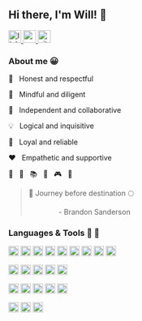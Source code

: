 
## Hi there, I'm Will! 👋

<a href='https://www.linkedin.com/in/wdchang/' >
  <img src='https://img.shields.io/badge/wdchang86-0077B5?logo=linkedin&logoColor=white' alt='linkedin' height='25px' /> 
</a>
<a href='mailto: wdchang86@gmail.com' >
  <img src='https://img.shields.io/badge/wdchang86-D14836?logo=gmail&logoColor=white' alt='gmail' height='25px'/> 
</a>
<a href='https://www.github.com/Orenjiku/' >
  <img src='https://img.shields.io/badge/Orenjiku-100000?logo=github&logoColor=white' alt='github' height='25px'/> 
</a>

### About me :grinning:

:star2: &nbsp; Honest and respectful  

:eyes: &nbsp; Mindful and diligent  

:wolf: &nbsp; Independent and collaborative  

:bulb: &nbsp; Logical and inquisitive  

:honeybee: &nbsp; Loyal and reliable   

:heart: &nbsp; Empathetic and supportive  

:runner: &nbsp; :bicyclist: &nbsp; :books: &nbsp; :game_die: &nbsp; :video_game: &nbsp; :bread:  

> :rocket: Journey before destination :full_moon:  
> 
> &nbsp; &nbsp; &nbsp; &nbsp; &nbsp; &nbsp; &nbsp; &nbsp;- Brandon Sanderson

### Languages & Tools :speech_balloon: :hammer:
<span><img src='https://img.shields.io/badge/JavaScript-323330?logo=javascript&logoColor=F7DF1E' alt='js' height='20px'/>
<img src='https://img.shields.io/badge/TypeScript-007ACC?logo=typescript&logoColor=white' alt='ts' height='20px' />
<img src='https://img.shields.io/badge/React-20232A?logo=react&logoColor=61DAFB' alt='react' height='20px'/>
<img src='https://img.shields.io/badge/Redux-593D88?logo=redux&logoColor=white' alt='redux' height='20px'/>
<img src='https://img.shields.io/badge/styled--components-DB7093?logo=styled-components&logoColor=white' alt='styled' height='20px' />
<img src='https://img.shields.io/badge/Tailwind_CSS-38B2AC?logo=tailwind-css&logoColor=white' alt='tailwind' height='20px'/>
<img src='https://img.shields.io/badge/HTML5-E34F26?logo=html5&logoColor=white' alt='html' height='20px'/>
<img src='https://img.shields.io/badge/CSS3-1572B6?logo=css3&logoColor=white' alt='css' height='20px'/>
<img src='https://img.shields.io/badge/jQuery-FF9E0F?logo=jquery&logoColor=white' alt='jquery' height='20px'/></span>

<span><img src='https://img.shields.io/badge/PostgreSQL-316192?logo=postgresql&logoColor=white' alt='postgresql' height='20px' />
<img src='https://img.shields.io/badge/MySQL-7E7E7E?logo=mysql&logoColor=white' alt='mysql' height='20px'/>
<img src='https://img.shields.io/badge/MongoDB-4EA94B?logo=mongodb&logoColor=white' alt='mongodb' height='20px'/>
<img src='https://img.shields.io/badge/Node.js-43853D?logo=node.js&logoColor=white' alt='nodejs' height='20px'/>
<img src='https://img.shields.io/badge/Express-000000?logo=express&logoColor=white' alt='express' height='20px'/></span>
  
<span><img src='https://img.shields.io/badge/Webpack-8DD6F9?logo=webpack&logoColor=black' alt='webpack' height='20px'/>
<img src='https://img.shields.io/badge/Snowpack-B2D6F8?logo=snowpack&logoColor=white' alt='snowpack' height='20px'/>
<img src='https://img.shields.io/badge/npm-CB3837?logo=npm&logoColor=white' alt='npm' height='20px'/>
<img src='https://img.shields.io/badge/Yarn-2C8EBB?logo=yarn&logoColor=white' alt='yarn' height='20px'/>
<img src='https://img.shields.io/badge/Git-F05032?logo=git&logoColor=white' alt='git' height='20px'/></span>

<span><img src='https://img.shields.io/badge/Heroku-430098?logo=heroku&logoColor=white' alt='heroku' height='20px'/>
<img src='https://img.shields.io/badge/Postman-FF6C37?logo=Postman&logoColor=white' alt='postman' height='20px'/>
<img src='https://img.shields.io/badge/VS Code-0078D4?logo=visual%20studio%20code&logoColor=white' alt='vscode' height='20px'/></span>
